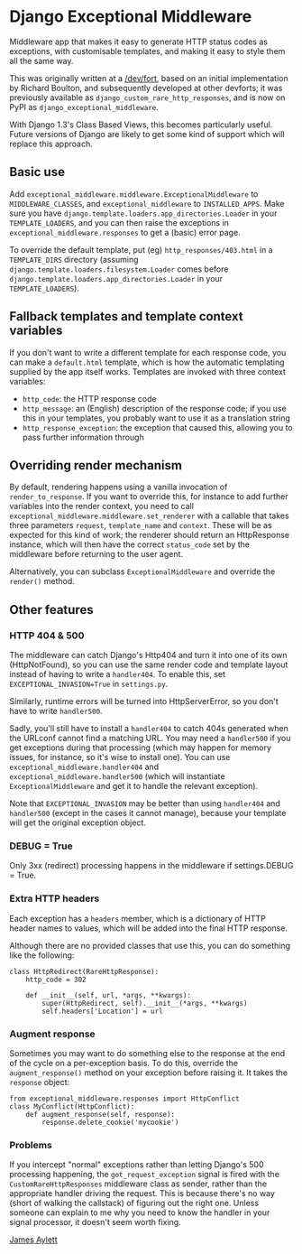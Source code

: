 # Django Exceptional Middleware

Middleware app that makes it easy to generate HTTP status codes as exceptions, with customisable templates, and making it easy to style them all the same way.

This was originally written at a [/dev/fort](http://devfort.com/), based on an initial implementation by Richard Boulton, and subsequently developed at other devforts; it was previously available as `django_custom_rare_http_responses`, and is now on PyPI as `django_exceptional_middleware`.

With Django 1.3's Class Based Views, this becomes particularly useful. Future versions of Django are likely to get some kind of support which will replace this approach.

## Basic use

Add `exceptional_middleware.middleware.ExceptionalMiddleware` to `MIDDLEWARE_CLASSES`, and `exceptional_middleware` to `INSTALLED_APPS`. Make sure you have `django.template.loaders.app_directories.Loader` in your `TEMPLATE_LOADERS`, and you can then raise the exceptions in `exceptional_middleware.responses` to get a (basic) error page.

To override the default template, put (eg) `http_responses/403.html` in a `TEMPLATE_DIRS` directory (assuming `django.template.loaders.filesystem.Loader` comes before `django.template.loaders.app_directories.Loader` in your `TEMPLATE_LOADERS`).

## Fallback templates and template context variables

If you don't want to write a different template for each response code, you can make a `default.html` template, which is how the automatic templating supplied by the app itself works. Templates are invoked with three context variables:

 * `http_code`: the HTTP response code
 * `http_message`: an (English) description of the response code; if you use this in your templates, you probably want to use it as a translation string
 * `http_response_exception`: the exception that caused this, allowing you to pass further information through

## Overriding render mechanism

By default, rendering happens using a vanilla invocation of `render_to_response`. If you want to override this, for instance to add further variables into the render context, you need to call `exceptional_middleware.middleware.set_renderer` with a callable that takes three parameters `request`, `template_name` and `context`. These will be as expected for this kind of work; the renderer should return an HttpResponse instance, which will then have the correct `status_code` set by the middleware before returning to the user agent.

Alternatively, you can subclass `ExceptionalMiddleware` and override the `render()` method.

## Other features

### HTTP 404 & 500

The middleware can catch Django's Http404 and turn it into one of its own (HttpNotFound), so you can use the same render code and template layout instead of having to write a `handler404`. To enable this, set `EXCEPTIONAL_INVASION=True` in `settings.py`.

Similarly, runtime errors will be turned into HttpServerError, so you don't have to write `handler500`.

Sadly, you'll still have to install a `handler404` to catch 404s generated when the URLconf cannot find a matching URL. You may need a `handler500` if you get exceptions during that processing (which may happen for memory issues, for instance, so it's wise to install one). You can use `exceptional_middleware.handler404` and `exceptional_middleware.handler500` (which will instantiate `ExceptionalMiddleware` and get it to handle the relevant exception). 

Note that `EXCEPTIONAL_INVASION` may be better than using `handler404` and `handler500` (except in the cases it cannot manage), because your template will get the original exception object.

### DEBUG = True

Only 3xx (redirect) processing happens in the middleware if settings.DEBUG = True.

### Extra HTTP headers

Each exception has a `headers` member, which is a dictionary of HTTP header names to values, which will be added into the final HTTP response.

Although there are no provided classes that use this, you can do something like the following:

    class HttpRedirect(RareHttpResponse):
        http_code = 302
        
        def __init__(self, url, *args, **kwargs):
            super(HttpRedirect, self).__init__(*args, **kwargs)
            self.headers['Location'] = url

### Augment response

Sometimes you may want to do something else to the response at the end of the cycle on a per-exception basis. To do this, override the `augment_response()` method on your exception before raising it. It takes the `response` object:

    from exceptional_middleware.responses import HttpConflict
    class MyConflict(HttpConflict):
        def augment_response(self, response):
            response.delete_cookie('mycookie')

### Problems

If you intercept "normal" exceptions rather than letting Django's 500 processing happening, the `got_request_exception` signal is fired with the `CustomRareHttpResponses` middleware class as sender, rather than the appropriate handler driving the request. This is because there's no way (short of walking the callstack) of figuring out the right one. Unless someone can explain to me why you need to know the handler in your signal processor, it doesn't seem worth fixing.


[James Aylett](http://tartarus.org/james/computers/django/)
